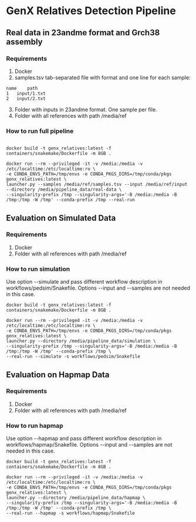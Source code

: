 # GenX Relatives Detection Pipeline


## Real data in 23andme format and Grch38 assembly

### Requirements

1. Docker
2. samples.tsv tab-separated file with format and one line for each sample:

```text
name	path
1	input/1.txt
2	input/2.txt
```
3. Folder with inputs in 23andme format. One sample per file.
4. Folder with all references with path /media/ref

### How to run full pipeline

```text

docker build -t genx_relatives:latest -f containers/snakemake/Dockerfile -m 8GB .

docker run --rm --privileged -it -v /media:/media -v /etc/localtime:/etc/localtime:ro \ 
-e CONDA_ENVS_PATH=/tmp/envs -e CONDA_PKGS_DIRS=/tmp/conda/pkgs genx_relatives:latest \
launcher.py --samples /media/ref/samples.tsv --input /media/ref/input --directory /media/pipeline_data/real-data \
--singularity-prefix /tmp --singularity-args='-B /media:/media -B /tmp:/tmp -W /tmp' --conda-prefix /tmp --real-run
```

## Evaluation on Simulated Data

### Requirements

1. Docker
2. Folder with all references with path /media/ref

### How to run simulation

Use option --simulate and pass different workflow description in workflows/pedsim/Snakefile. 
Options --input and --samples are not needed in this case.

```text
docker build -t genx_relatives:latest -f containers/snakemake/Dockerfile -m 8GB .

docker run --rm --privileged -it -v /media:/media -v /etc/localtime:/etc/localtime:ro \ 
-e CONDA_ENVS_PATH=/tmp/envs -e CONDA_PKGS_DIRS=/tmp/conda/pkgs genx_relatives:latest \
launcher.py --directory /media/pipeline_data/simulation \
--singularity-prefix /tmp --singularity-args='-B /media:/media -B /tmp:/tmp -W /tmp' --conda-prefix /tmp \
--real-run --simulate -s workflows/pedsim/Snakefile
```

## Evaluation on Hapmap Data

### Requirements

1. Docker
2. Folder with all references with path /media/ref

### How to run hapmap

Use option --hapmap and pass different workflow description in workflows/hapmap/Snakefile. 
Options --input and --samples are not needed in this case.

```text
docker build -t genx_relatives:latest -f containers/snakemake/Dockerfile -m 8GB .

docker run --rm --privileged -it -v /media:/media -v /etc/localtime:/etc/localtime:ro \ 
-e CONDA_ENVS_PATH=/tmp/envs -e CONDA_PKGS_DIRS=/tmp/conda/pkgs genx_relatives:latest \
launcher.py --directory /media/pipeline_data/hapmap \
--singularity-prefix /tmp --singularity-args='-B /media:/media -B /tmp:/tmp -W /tmp' --conda-prefix /tmp \
--real-run --hapmap -s workflows/hapmap/Snakefile

```